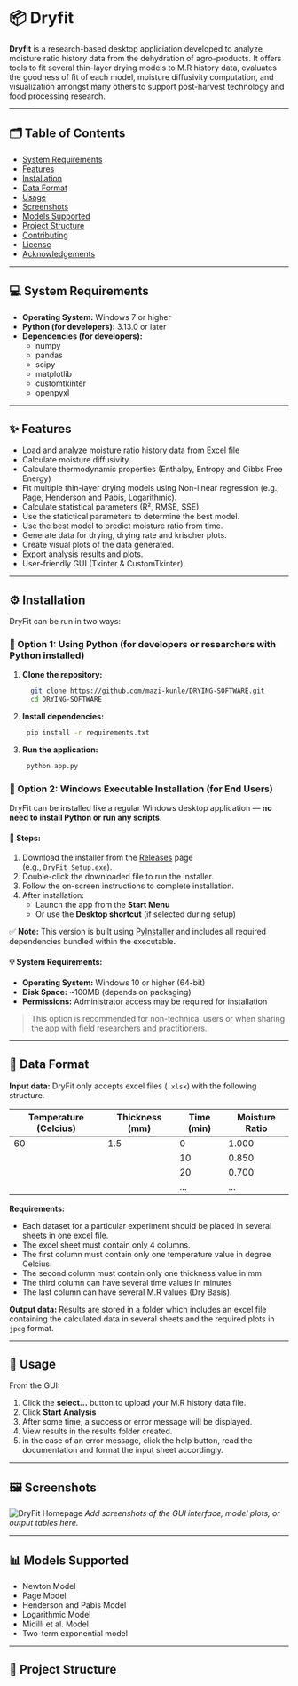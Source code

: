 # 📦 Dryfit

**Dryfit** is a research-based desktop appliciation developed to analyze moisture ratio history data from the dehydration of agro-products. It offers tools to fit several thin-layer drying models to M.R history data, evaluates the goodness of fit of each model, moisture diffusivity computation, and visualization amongst many others to support post-harvest technology and food processing research.

---

## 🗂 Table of Contents

- [System Requirements](#system-requirements)  
- [Features](#features)
- [Installation](#installation)
- [Data Format](#usage)
- [Usage](#usage)  
- [Screenshots](#screenshots)  
- [Models Supported](#models-supported)  
- [Project Structure](#project-structure)  
- [Contributing](#contributing)  
- [License](#license)  
- [Acknowledgements](#acknowledgements)

---
## 💻 System Requirements
- **Operating System:** Windows 7 or higher  
- **Python (for developers):** 3.13.0 or later  
- **Dependencies (for developers):**
  - numpy  
  - pandas  
  - scipy  
  - matplotlib  
  - customtkinter  
  - openpyxl
---

## ✨ Features

- Load and analyze moisture ratio history data from Excel file
- Calculate moisture diffusivity.
- Calculate thermodynamic properties (Enthalpy, Entropy and Gibbs Free Energy) 
- Fit multiple thin-layer drying models using Non-linear regression (e.g., Page, Henderson and Pabis, Logarithmic).    
- Calculate statistical parameters (R², RMSE, SSE).
- Use the statictical parameters to determine the best model.
- Use the best model to predict moisture ratio from time.
- Generate data for drying, drying rate and krischer plots.
- Create visual plots of the data generated.
- Export analysis results and plots.  
- User-friendly GUI (Tkinter & CustomTkinter).

---

## ⚙️ Installation

DryFit can be run in two ways:
### 🔹 Option 1: Using Python (for developers or researchers with Python installed)
1. **Clone the repository:**
   ```bash
     git clone https://github.com/mazi-kunle/DRYING-SOFTWARE.git
     cd DRYING-SOFTWARE
   ```
2. **Install dependencies:**
   ```bash
    pip install -r requirements.txt
   ```
4. **Run the application:**
   ```bash
    python app.py
   ```
### 🔹 Option 2: Windows Executable Installation (for End Users)

DryFit can be installed like a regular Windows desktop application — **no need to install Python or run any scripts**.

#### 🧾 Steps:

1. Download the installer from the [Releases](https://github.com/yourusername/dryfit/releases) page  
   (e.g., `DryFit_Setup.exe`).
2. Double-click the downloaded file to run the installer.
3. Follow the on-screen instructions to complete installation.
4. After installation:
   - Launch the app from the **Start Menu**
   - Or use the **Desktop shortcut** (if selected during setup)

✅ **Note:** This version is built using [PyInstaller](https://www.pyinstaller.org/) and includes all required dependencies bundled within the executable.

#### 💡 System Requirements:

- **Operating System:** Windows 10 or higher (64-bit)
- **Disk Space:** ~100MB (depends on packaging)
- **Permissions:** Administrator access may be required for installation

> This option is recommended for non-technical users or when sharing the app with field researchers and practitioners.

---
## 📂 Data Format

**Input data:** DryFit only accepts excel files (`.xlsx`) with the following structure.
  
| Temperature (Celcius)| Thickness (mm)| Time (min) | Moisture Ratio |
|----------------------|---------------|------------|----------------|
| 60                   | 1.5           | 0          | 1.000          |
|                      |               | 10         | 0.850          |
|                      |               | 20         | 0.700          |
|                      |               | ...        | ...            |

**Requirements:**
  - Each dataset for a particular experiment should be placed in several sheets in one excel file.
  - The excel sheet must contain only 4 columns.
  - The first column must contain only one temperature value in degree Celcius.
  - The second column must contain only one thickness value in mm
  - The third column can have several time values in minutes
  - The last column can have several M.R values (Dry Basis).

**Output data:** Results are stored in a folder which includes an excel file containing the calculated data in several sheets and the required plots in `jpeg` format.

---

## 🚀 Usage

From the GUI:
1. Click the **select...** button to upload your M.R history data file.  
2. Click **Start Analysis**  
3. After some time, a success or error message will be displayed. 
4. View results in the results folder created.  
5. in the case of an error message, click the help button, read the documentation and format the input sheet accordingly.

---

## 🖼 Screenshots
![DryFit Homepage](https://raw.githubusercontent.com/mazi-kunle/DRYING-SOFTWARE/blob/main/Assets/Dryfit_home.jpg)
_Add screenshots of the GUI interface, model plots, or output tables here._

---

## 📊 Models Supported

- Newton Model  
- Page Model  
- Henderson and Pabis Model  
- Logarithmic Model  
- Midilli et al. Model  
- Two-term exponential model  

---

## 🧾 Project Structure

